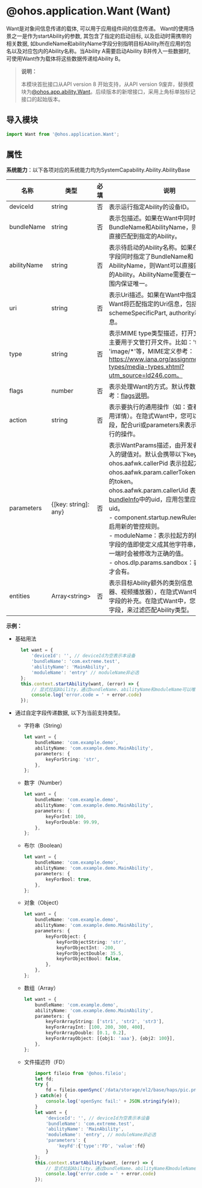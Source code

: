 # @ohos.application.Want (Want)

Want是对象间信息传递的载体, 可以用于应用组件间的信息传递。 Want的使用场景之一是作为startAbility的参数, 其包含了指定的启动目标, 以及启动时需携带的相关数据, 如bundleName和abilityName字段分别指明目标Ability所在应用的包名以及对应包内的Ability名称。当Ability A需要启动Ability B并传入一些数据时, 可使用Want作为载体将这些数据传递给Ability B。

> **说明：**
>
> 本模块首批接口从API version 8 开始支持，从API version 9废弃，替换模块为[@ohos.app.ability.Want](js-apis-app-ability-want.md)。后续版本的新增接口，采用上角标单独标记接口的起始版本。

## 导入模块

```ts
import Want from '@ohos.application.Want';
```

## 属性

**系统能力**：以下各项对应的系统能力均为SystemCapability.Ability.AbilityBase

| 名称        | 类型                 | 必填 | 说明                                                         |
| ----------- | -------------------- | ---- | ------------------------------------------------------------ |
| deviceId    | string               | 否   | 表示运行指定Ability的设备ID。                                |
| bundleName   | string               | 否   | 表示包描述。如果在Want中同时指定了BundleName和AbilityName，则Want可以直接匹配到指定的Ability。 |
| abilityName  | string               | 否   | 表示待启动的Ability名称。如果在Want中该字段同时指定了BundleName和AbilityName，则Want可以直接匹配到指定的Ability。AbilityName需要在一个应用的范围内保证唯一。 |
| uri          | string               | 否   | 表示Uri描述。如果在Want中指定了Uri，则Want将匹配指定的Uri信息，包括scheme, schemeSpecificPart, authority和path信息。 |
| type         | string               | 否   | 表示MIME type类型描述，打开文件的类型，主要用于文管打开文件。比如：'text/xml' 、 'image/*'等，MIME定义参考：https://www.iana.org/assignments/media-types/media-types.xhtml?utm_source=ld246.com。   |
| flags        | number               | 否   | 表示处理Want的方式。默认传数字，具体参考：[flags说明](js-apis-ability-wantConstant.md#wantConstant.Flags)。 |
| action      | string               | 否   | 表示要执行的通用操作（如：查看、分享、应用详情）。在隐式Want中，您可以定义该字段，配合uri或parameters来表示对数据要执行的操作。                           |
| parameters   | {[key: string]: any} | 否   | 表示WantParams描述，由开发者自行决定传入的键值对。默认会携带以下key值：<br>ohos.aafwk.callerPid 表示拉起方的pid。<br>ohos.aafwk.param.callerToken 表示拉起方的token。<br>ohos.aafwk.param.callerUid 表示[bundleInfo](js-apis-bundle-BundleInfo.md#bundleinfo-1)中的uid，应用包里应用程序的uid。<br />- component.startup.newRules：表示是否启用新的管控规则。<br />- moduleName：表示拉起方的模块名，该字段的值即使定义成其他字符串，在传递到另一端时会被修改为正确的值。<br />- ohos.dlp.params.sandbox：表示dlp文件才会有。                                       |                               |
| entities    | Array\<string>       | 否   | 表示目标Ability额外的类别信息（如：浏览器、视频播放器），在隐式Want中是对action字段的补充。在隐式Want中，您可以定义该字段，来过滤匹配Ability类型。                                    |

**示例：**

- 基础用法

  ```ts
    let want = {
        'deviceId': '', // deviceId为空表示本设备
        'bundleName': 'com.extreme.test',
        'abilityName': 'MainAbility',
        'moduleName': 'entry' // moduleName非必选
    };
    this.context.startAbility(want, (error) => {
        // 显式拉起Ability，通过bundleName、abilityName和moduleName可以唯一确定一个Ability
        console.log('error.code = ' + error.code)
    });
  ```

- 通过自定字段传递数据, 以下为当前支持类型。

    * 字符串（String）
        ```ts
        let want = {
            bundleName: 'com.example.demo',
            abilityName: 'com.example.demo.MainAbility',
            parameters: {
                keyForString: 'str',
            },
        };
        ```
    * 数字（Number）
        ```ts
        let want = {
            bundleName: 'com.example.demo',
            abilityName: 'com.example.demo.MainAbility',
            parameters: {
                keyForInt: 100,
                keyForDouble: 99.99,
            },
        };
        ```
    * 布尔（Boolean）
        ```ts
        let want = {
            bundleName: 'com.example.demo',
            abilityName: 'com.example.demo.MainAbility',
            parameters: {
                keyForBool: true,
            },
        };
        ```
    * 对象（Object）
        ```ts
        let want = {
            bundleName: 'com.example.demo',
            abilityName: 'com.example.demo.MainAbility',
            parameters: {
                keyForObject: {
                    keyForObjectString: 'str',
                    keyForObjectInt: -200,
                    keyForObjectDouble: 35.5,
                    keyForObjectBool: false,
                },
            },
        };
        ```
    * 数组（Array）
        ```ts
        let want = {
            bundleName: 'com.example.demo',
            abilityName: 'com.example.demo.MainAbility',
            parameters: {
                keyForArrayString: ['str1', 'str2', 'str3'],
                keyForArrayInt: [100, 200, 300, 400],
                keyForArrayDouble: [0.1, 0.2],
                keyForArrayObject: [{obj1: 'aaa'}, {obj2: 100}],
            },
        };
        ```
    * 文件描述符（FD）
        ```ts
            import fileio from '@ohos.fileio';
            let fd;
            try {
                fd = fileio.openSync('/data/storage/el2/base/haps/pic.png');
            } catch(e) {
                console.log('openSync fail:' + JSON.stringify(e));
            }
            let want = {
                'deviceId': '', // deviceId为空表示本设备
                'bundleName': 'com.extreme.test',
                'abilityName': 'MainAbility',
                'moduleName': 'entry', // moduleName非必选
                'parameters': {
                    'keyFd':{'type':'FD', 'value':fd}
                }
            };
            this.context.startAbility(want, (error) => {
                // 显式拉起Ability，通过bundleName、abilityName和moduleName可以唯一确定一个Ability
                console.log('error.code = ' + error.code)
            });
        ```

  <!--no_check-->